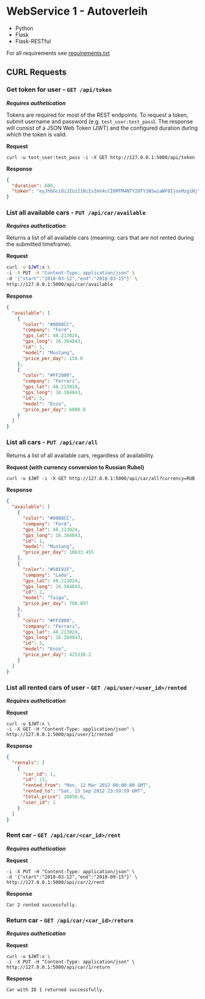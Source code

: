 # WebService 1 - Autoverleih

* Python
* Flask
* Flask-RESTful

For all requirements see [requirements.txt](./requirements.txt)

## CURL Requests
### Get token for user - `GET /api/token`
***Requires authetication***

Tokens are required for most of the REST endpoints. 
To request a token, submit username and password (e.g. `test_user:test_pass`).
The response will consist of a JSON Web Token (JWT) and the configured duration during which the token is valid.

**Request**
```shell
curl -u test_user:test_pass -i -X GET http://127.0.0.1:5000/api/token
``` 

**Response**
```json 
{
  "duration": 600,
  "token": "eyJhbGciOiJIUzI1NiIsImV4cCI6MTM4NTY2OTY1NSwiaWF0IjoxMzg1NjY5MDU1fQ.eyJpZCI6MX0.XbOEFJkhjHJ5uRINh2JA1BPzXjSohKYDRT472wGOvjc"
}
```

### List all available cars - `PUT /api/car/available`
***Requires authetication***

Returns a list of all available cars (meaning: cars that are not rented during the submitted timeframe).

**Request**
```bash
curl -u $JWT:x \
-i -X PUT -H "Content-Type: application/json" \
-d '{"start":"2018-03-12","end":"2018-03-15"}' \
http://127.0.0.1:5000/api/car/available
```

**Response**
```json
{
  "available": [
    {
      "color": "#0088CC", 
      "company": "Ford", 
      "gps_lat": 48.213024, 
      "gps_long": 16.384843, 
      "id": 1, 
      "model": "Mustang", 
      "price_per_day": 150.0
    }, 
    {
      "color": "#FF2800", 
      "company": "Ferrari", 
      "gps_lat": 48.213024, 
      "gps_long": 16.384843, 
      "id": 3, 
      "model": "Enzo", 
      "price_per_day": 6000.0
    }
  ]
}
```

### List all cars - `PUT /api/car/all`
Returns a list of all available cars, regardless of availability.

**Request (with currency conversion to Russian Rubel)**
```shell
curl -u $JWT -i -X GET http://127.0.0.1:5000/api/car/all?currency=RUB
```

**Response**
```json
{
  "available": [
    {
      "color": "#0088CC", 
      "company": "Ford", 
      "gps_lat": 48.213024, 
      "gps_long": 16.384843, 
      "id": 1, 
      "model": "Mustang", 
      "price_per_day": 10633.455
    }, 
    {
      "color": "#50191F", 
      "company": "Lada", 
      "gps_lat": 48.213024, 
      "gps_long": 16.384843, 
      "id": 2, 
      "model": "Taiga", 
      "price_per_day": 708.897
    }, 
    {
      "color": "#FF2800", 
      "company": "Ferrari", 
      "gps_lat": 48.213024, 
      "gps_long": 16.384843, 
      "id": 3, 
      "model": "Enzo", 
      "price_per_day": 425338.2
    }
  ]
}
```
### List all rented cars of user - `GET /api/user/<user_id>/rented`
***Requires authetication***

**Request**
```shell
curl -u $JWT:x \
-i -X GET -H "Content-Type: application/json" \
http://127.0.0.1:5000/api/user/1/rented
```

**Response**
```json
{
  "rentals": [
    {
      "car_id": 1, 
      "id": 13, 
      "rented_from": "Mon, 12 Mar 2012 00:00:00 GMT", 
      "rented_to": "Sat, 15 Sep 2012 23:59:59 GMT", 
      "total_price": 28050.0, 
      "user_id": 1
    }
  ]
}
```

### Rent car - `GET /api/car/<car_id>/rent`
***Requires authetication***

**Request**

```shellcurl -u $JWT:x \
-i -X PUT -H "Content-Type: application/json" \
-d '{"start":"2018-03-12","end":"2018-09-15"}' \
http://127.0.0.1:5000/api/car/2/rent  
```

**Response**
```
Car 2 rented successfully.
```

### Return car - `GET /api/car/<car_id>/return`

***Requires authetication***

**Request**
```shell
curl -u $JWT:x \
-i -X PUT -H "Content-Type: application/json" \
http://127.0.0.1:5000/api/car/1/return
```

**Response**
```
Car with ID 1 returned successfully.
```
